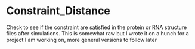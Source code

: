 Constraint_Distance
===================

Check to see if the constraint are satisfied in the protein or RNA structure files after simulations. 
This is somewhat raw but I wrote it on a hunch for a project I am working on, more general versions to follow later
